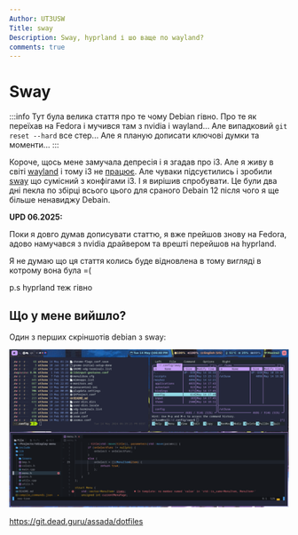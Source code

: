 ```yaml
---
Author: UT3USW
Title: sway
Description: Sway, hyprland і шо ваще по wayland?
comments: true
---
```


# Sway

:::info
Тут була велика стаття про те чому Debian гівно. Про те як переїхав на Fedora і мучився там з nvidia і wayland... Але випадковий `git reset --hard` все стер... Але я планую дописати ключові думки та моменти...
:::

Короче, щось мене замучала депресія і я згадав про i3. Але я живу в світі [wayland](https://wayland.freedesktop.org/) і тому i3 не [працює](https://github.com/i3/i3/discussions/5845). Але чуваки підсуєтились і зробили [sway](https://github.com/swaywm/sway) що сумісний з конфігами i3. І я вирішив спробувати. Це були два дні пекла по збірці всього цього для сраного Debain 12 після чого я ще більше ненавиджу Debain.

**UPD 06.2025:**

Поки я довго думав дописувати статтю, я вже прейшов знову на Fedora, адово намучався з nvidia драйвером та врешті перейшов на hyprland. 

Я не думаю що ця стаття колись буде відновлена в тому вигляді в котрому вона була =(

p.s hyprland теж гівно

## Що у мене вийшло?

Один з перших скріншотів debian з sway:

![вже застарілий скріншот](./img/sway.png)

https://git.dead.guru/assada/dotfiles
